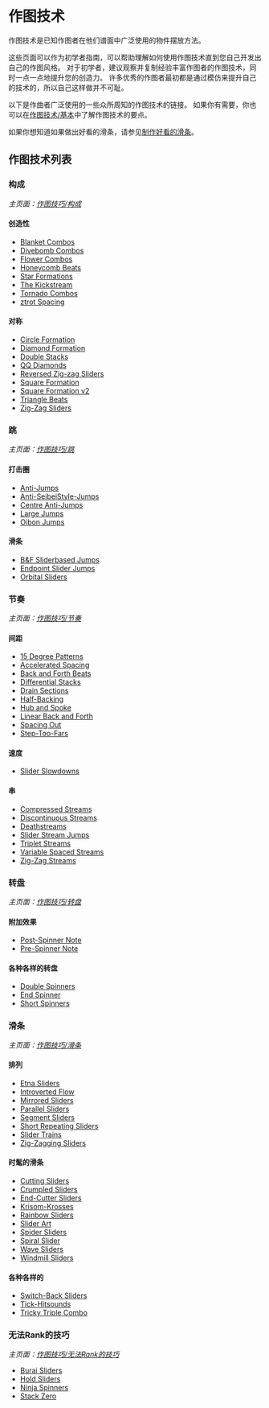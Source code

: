 # 作图技术

作图技术是已知作图者在他们谱面中广泛使用的物件摆放方法。

这些页面可以作为初学者指南，可以帮助理解如何使用作图技术直到您自己开发出自己的作图风格。
对于初学者，建议观察并复制经验丰富作图者的作图技术，同时一点一点地提升您的创造力。
许多优秀的作图者最初都是通过模仿来提升自己的技术的，所以自己这样做并不可耻。

以下是作曲者广泛使用的一些众所周知的作图技术的链接。
如果你有需要，你也可以在[作图技术/基本](Basics/)中了解作图技术的要点。

如果你想知道如果做出好看的滑条，请参见[制作好看的滑条](Making_good_sliders)。

## 作图技术列表

<!-- 请按字母顺序排列所有映射技术（那中文呢？拼音？） -->

### 构成

*主页面：[作图技巧/构成](Formations)*

#### 创造性

- [Blanket Combos](Formations#blanket-combos)
- [Divebomb Combos](Formations#divebomb-combos)
- [Flower Combos](Formations#flower-combos)
- [Honeycomb Beats](Formations#honeycomb-beats)
- [Star Formations](Formations#star-formations)
- [The Kickstream](Formations#the-kickstream)
- [Tornado Combos](Formations#tornado-combos)
- [ztrot Spacing](Formations#ztrot-spacing)

#### 对称

- [Circle Formation](Formations#circle-formation)
- [Diamond Formation](Formations#diamond-formation)
- [Double Stacks](Formations#double-stacks)
- [QQ Diamonds](Formations#qq-diamonds)
- [Reversed Zig-zag Sliders](Formations#reversed-zig-zag-sliders)
- [Square Formation](Formations#square-formation)
- [Square Formation v2](Formations#square-formation-v2)
- [Triangle Beats](Formations#triangle-beats)
- [Zig-Zag Sliders](Formations#zig-zag-sliders)

### 跳

*主页面：[作图技巧/跳](Jumps)*

#### 打击圈

- [Anti-Jumps](Jumps#anti-jumps)
- [Anti-SeibeiStyle-Jumps](Jumps#anti-seibeistyle-jumps)
- [Centre Anti-Jumps](Jumps#centre-anti-jumps)
- [Large Jumps](Jumps#large-jumps)
- [Oibon Jumps](Jumps#oibon-jumps)

#### 滑条

- [B&F Sliderbased Jumps](Jumps#b&f-sliderbased-jumps)
- [Endpoint Slider Jumps](Jumps#endpoint-slider-jumps)
- [Orbital Sliders](Jumps#orbital-sliders)

### 节奏

*主页面：[作图技巧/节奏](Rhythm)*

#### 间距

- [15 Degree Patterns](Rhythm#15-degree-patterns)
- [Accelerated Spacing](Rhythm#accelerated-spacing)
- [Back and Forth Beats](Rhythm#back-and-forth-beats)
- [Differential Stacks](Rhythm#differential-stacks)
- [Drain Sections](Rhythm#drain-sections)
- [Half-Backing](Rhythm#half-backing)
- [Hub and Spoke](Rhythm#hub-and-spoke)
- [Linear Back and Forth](Rhythm#linear-back-and-forth)
- [Spacing Out](Rhythm#spacing-out)
- [Step-Too-Fars](Rhythm#step-too-fars)

#### 速度

- [Slider Slowdowns](Rhythm#slider-slowdowns)

#### 串

- [Compressed Streams](Rhythm#compressed-streams)
- [Discontinuous Streams](Rhythm#discontinuous-streams)
- [Deathstreams](Rhythm#deathstreams)
- [Slider Stream Jumps](Rhythm#slider-stream-jumps)
- [Triplet Streams](Rhythm#triplet-streams)
- [Variable Spaced Streams](Rhythm#variable-spaced-streams)
- [Zig-Zag Streams](Rhythm#zig-zag-streams)

### 转盘

*主页面：[作图技巧/转盘](Spinners)*

#### 附加效果

- [Post-Spinner Note](Spinners#post-spinner-note)
- [Pre-Spinner Note](Spinners#pre-spinner-note)

#### 各种各样的转盘

- [Double Spinners](Spinners#double-spinners)
- [End Spinner](Spinners#end-spinner)
- [Short Spinners](Spinners#short-spinners)

### 滑条

*主页面：[作图技巧/滑条](Sliders)*

#### 排列

- [Etna Sliders](Sliders#etna-sliders)
- [Introverted Flow](Sliders#introverted-flow)
- [Mirrored Sliders](Sliders#mirrored-sliders)
- [Parallel Sliders](Sliders#parallel-sliders)
- [Segment Sliders](Sliders#segment-sliders)
- [Short Repeating Sliders](Sliders#short-repeating-sliders)
- [Slider Trains](Sliders#slider-trains)
- [Zig-Zagging Sliders](Sliders#zig-zagging-sliders)

#### 时髦的滑条

- [Cutting Sliders](Sliders#cutting-sliders)
- [Crumpled Sliders](Sliders#crumpled-sliders)
- [End-Cutter Sliders](Sliders#end-cutter-sliders)
- [Krisom-Krosses](Sliders#krisom-krosses)
- [Rainbow Sliders](Sliders#rainbow-sliders)
- [Slider Art](Sliders#slider-art)
- [Spider Sliders](Sliders#spider-sliders)
- [Spiral Slider](Sliders#spiral-slider)
- [Wave Sliders](Sliders#wave-sliders)
- [Windmill Sliders](Sliders#windmill-sliders)

#### 各种各样的

- [Switch-Back Sliders](Sliders#switch-back-sliders)
- [Tick-Hitsounds](Sliders#tick-hitsounds)
- [Tricky Triple Combo](Sliders#tricky-triple-combo)

### 无法Rank的技巧

*主页面：[作图技巧/无法Rank的技巧](Unrankable)*

- [Burai Sliders](Unrankable#burai-sliders)
- [Hold Sliders](Unrankable#hold-sliders)
- [Ninja Spinners](Unrankable#ninja-spinners)
- [Stack Zero](Unrankable#stack-zero)
